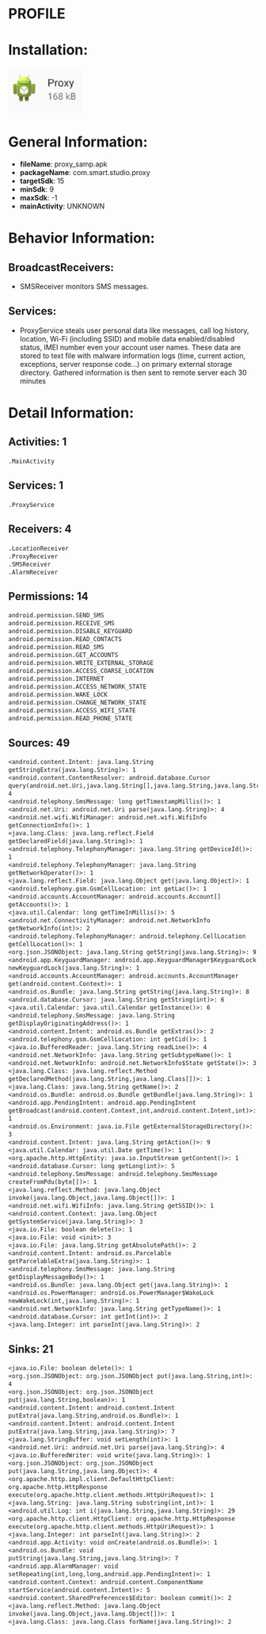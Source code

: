 # PROFILE
# Installation:
![ICON](icon.png)
# General Information:
- **fileName**: proxy_samp.apk
- **packageName**: com.smart.studio.proxy
- **targetSdk**: 15
- **minSdk**: 9
- **maxSdk**: -1
- **mainActivity**: UNKNOWN
# Behavior Information:
## BroadcastReceivers:
- SMSReceiver monitors SMS messages.
## Services:
- ProxyService steals user personal data like messages, call log history, location, Wi-Fi (including SSID) and mobile data enabled/disabled status, IMEI number even your account user names. These data are stored to text file with malware information logs (time, current action, exceptions, server response code…) on primary external storage directory. Gathered information is then sent to remote server each 30 minutes
# Detail Information:
## Activities: 1
	.MainActivity
## Services: 1
	.ProxyService
## Receivers: 4
	.LocationReceiver
	.ProxyReceiver
	.SMSReceiver
	.AlarmReceiver
## Permissions: 14
	android.permission.SEND_SMS
	android.permission.RECEIVE_SMS
	android.permission.DISABLE_KEYGUARD
	android.permission.READ_CONTACTS
	android.permission.READ_SMS
	android.permission.GET_ACCOUNTS
	android.permission.WRITE_EXTERNAL_STORAGE
	android.permission.ACCESS_COARSE_LOCATION
	android.permission.INTERNET
	android.permission.ACCESS_NETWORK_STATE
	android.permission.WAKE_LOCK
	android.permission.CHANGE_NETWORK_STATE
	android.permission.ACCESS_WIFI_STATE
	android.permission.READ_PHONE_STATE
## Sources: 49
	<android.content.Intent: java.lang.String getStringExtra(java.lang.String)>: 1
	<android.content.ContentResolver: android.database.Cursor query(android.net.Uri,java.lang.String[],java.lang.String,java.lang.String[],java.lang.String)>: 4
	<android.telephony.SmsMessage: long getTimestampMillis()>: 1
	<android.net.Uri: android.net.Uri parse(java.lang.String)>: 4
	<android.net.wifi.WifiManager: android.net.wifi.WifiInfo getConnectionInfo()>: 1
	<java.lang.Class: java.lang.reflect.Field getDeclaredField(java.lang.String)>: 1
	<android.telephony.TelephonyManager: java.lang.String getDeviceId()>: 1
	<android.telephony.TelephonyManager: java.lang.String getNetworkOperator()>: 1
	<java.lang.reflect.Field: java.lang.Object get(java.lang.Object)>: 1
	<android.telephony.gsm.GsmCellLocation: int getLac()>: 1
	<android.accounts.AccountManager: android.accounts.Account[] getAccounts()>: 1
	<java.util.Calendar: long getTimeInMillis()>: 5
	<android.net.ConnectivityManager: android.net.NetworkInfo getNetworkInfo(int)>: 2
	<android.telephony.TelephonyManager: android.telephony.CellLocation getCellLocation()>: 1
	<org.json.JSONObject: java.lang.String getString(java.lang.String)>: 9
	<android.app.KeyguardManager: android.app.KeyguardManager$KeyguardLock newKeyguardLock(java.lang.String)>: 1
	<android.accounts.AccountManager: android.accounts.AccountManager get(android.content.Context)>: 1
	<android.os.Bundle: java.lang.String getString(java.lang.String)>: 8
	<android.database.Cursor: java.lang.String getString(int)>: 6
	<java.util.Calendar: java.util.Calendar getInstance()>: 6
	<android.telephony.SmsMessage: java.lang.String getDisplayOriginatingAddress()>: 1
	<android.content.Intent: android.os.Bundle getExtras()>: 2
	<android.telephony.gsm.GsmCellLocation: int getCid()>: 1
	<java.io.BufferedReader: java.lang.String readLine()>: 4
	<android.net.NetworkInfo: java.lang.String getSubtypeName()>: 1
	<android.net.NetworkInfo: android.net.NetworkInfo$State getState()>: 3
	<java.lang.Class: java.lang.reflect.Method getDeclaredMethod(java.lang.String,java.lang.Class[])>: 1
	<java.lang.Class: java.lang.String getName()>: 2
	<android.os.Bundle: android.os.Bundle getBundle(java.lang.String)>: 1
	<android.app.PendingIntent: android.app.PendingIntent getBroadcast(android.content.Context,int,android.content.Intent,int)>: 1
	<android.os.Environment: java.io.File getExternalStorageDirectory()>: 3
	<android.content.Intent: java.lang.String getAction()>: 9
	<java.util.Calendar: java.util.Date getTime()>: 1
	<org.apache.http.HttpEntity: java.io.InputStream getContent()>: 1
	<android.database.Cursor: long getLong(int)>: 5
	<android.telephony.SmsMessage: android.telephony.SmsMessage createFromPdu(byte[])>: 1
	<java.lang.reflect.Method: java.lang.Object invoke(java.lang.Object,java.lang.Object[])>: 1
	<android.net.wifi.WifiInfo: java.lang.String getSSID()>: 1
	<android.content.Context: java.lang.Object getSystemService(java.lang.String)>: 3
	<java.io.File: boolean delete()>: 1
	<java.io.File: void <init>: 3
	<java.io.File: java.lang.String getAbsolutePath()>: 2
	<android.content.Intent: android.os.Parcelable getParcelableExtra(java.lang.String)>: 1
	<android.telephony.SmsMessage: java.lang.String getDisplayMessageBody()>: 1
	<android.os.Bundle: java.lang.Object get(java.lang.String)>: 1
	<android.os.PowerManager: android.os.PowerManager$WakeLock newWakeLock(int,java.lang.String)>: 1
	<android.net.NetworkInfo: java.lang.String getTypeName()>: 1
	<android.database.Cursor: int getInt(int)>: 2
	<java.lang.Integer: int parseInt(java.lang.String)>: 2
## Sinks: 21
	<java.io.File: boolean delete()>: 1
	<org.json.JSONObject: org.json.JSONObject put(java.lang.String,int)>: 4
	<org.json.JSONObject: org.json.JSONObject put(java.lang.String,boolean)>: 1
	<android.content.Intent: android.content.Intent putExtra(java.lang.String,android.os.Bundle)>: 1
	<android.content.Intent: android.content.Intent putExtra(java.lang.String,java.lang.String)>: 7
	<java.lang.StringBuffer: void setLength(int)>: 1
	<android.net.Uri: android.net.Uri parse(java.lang.String)>: 4
	<java.io.BufferedWriter: void write(java.lang.String)>: 1
	<org.json.JSONObject: org.json.JSONObject put(java.lang.String,java.lang.Object)>: 4
	<org.apache.http.impl.client.DefaultHttpClient: org.apache.http.HttpResponse execute(org.apache.http.client.methods.HttpUriRequest)>: 1
	<java.lang.String: java.lang.String substring(int,int)>: 1
	<android.util.Log: int i(java.lang.String,java.lang.String)>: 29
	<org.apache.http.client.HttpClient: org.apache.http.HttpResponse execute(org.apache.http.client.methods.HttpUriRequest)>: 1
	<java.lang.Integer: int parseInt(java.lang.String)>: 2
	<android.app.Activity: void onCreate(android.os.Bundle)>: 1
	<android.os.Bundle: void putString(java.lang.String,java.lang.String)>: 7
	<android.app.AlarmManager: void setRepeating(int,long,long,android.app.PendingIntent)>: 1
	<android.content.Context: android.content.ComponentName startService(android.content.Intent)>: 5
	<android.content.SharedPreferences$Editor: boolean commit()>: 2
	<java.lang.reflect.Method: java.lang.Object invoke(java.lang.Object,java.lang.Object[])>: 1
	<java.lang.Class: java.lang.Class forName(java.lang.String)>: 2
